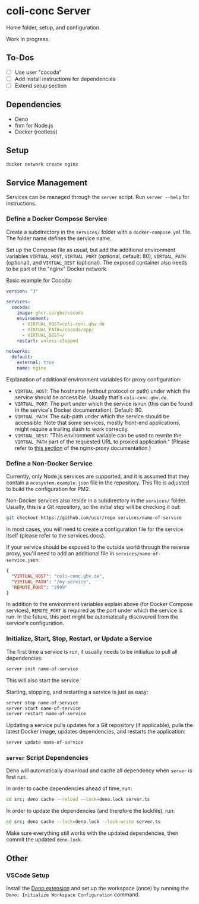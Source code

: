 # coli-conc Server
Home folder, setup, and configuration.

Work in progress.

## To-Dos
- [ ] Use user "cocoda"
- [ ] Add install instructions for dependencies
- [ ] Extend setup section

## Dependencies
- Deno
- fnm for Node.js
- Docker (rootless)

## Setup

```sh
docker network create nginx
```

## Service Management
Services can be managed through the `server` script. Run `server --help` for instructions.

### Define a Docker Compose Service
Create a subdirectory in the `services/` folder with a `docker-compose.yml` file. The folder name defines the service name.

Set up the Compose file as usual, but add the additional environment variables `VIRTUAL_HOST`, `VIRTUAL_PORT` (optional, default: 80), `VIRTUAL_PATH` (optional), and `VIRTUAL_DEST` (optional). The exposed container also needs to be part of the "nginx" Docker network.

Basic example for Cocoda:

```yml
version: "3"

services:
  cocoda:
    image: ghcr.io/gbv/cocoda
    environment:
      - VIRTUAL_HOST=coli-conc.gbv.de
      - VIRTUAL_PATH=/cocoda/app/
      - VIRTUAL_DEST=/
    restart: unless-stopped

networks:
  default:
    external: true
    name: nginx
```

Explanation of additional environment variables for proxy configuration:
- `VIRTUAL_HOST`: The hostname (without protocol or path) under which the service should be accessible. Usually that's `coli-conc.gbv.de`.
- `VIRTUAL_PORT`: The port under which the service is run (this can be found in the service's Docker documentation). Default: 80.
- `VIRTUAL_PATH`: The sub-path under which the service should be accessible. Note that some services, mostly front-end applications, might require a trailing slash to work correctly.
- `VIRTUAL_DEST`: "This environment variable can be used to rewrite the `VIRTUAL_PATH` part of the requested URL to proxied application." (Please refer to [this section](https://github.com/nginx-proxy/nginx-proxy#path-based-routing) of the nginx-proxy documentation.)

### Define a Non-Docker Service
Currently, only Node.js services are supported, and it is assumed that they contain a `ecosystem.example.json` file in the repository. This file is adjusted to build the configuration for PM2.

Non-Docker services also reside in a subdirectory in the `services/` folder. Usually, this is a Git repository, so the initial step will be checking it out:

```sh
git checkout https://github.com/user/repo services/name-of-service
```

In most cases, you will need to create a configuration file for the service itself (please refer to the services docs).

If your service should be exposed to the outside world through the reverse proxy, you'll need to add an additional file in `services/name-of-service.json`:

```json
{
  "VIRTUAL_HOST": "coli-conc.gbv.de",
  "VIRTUAL_PATH": "/my-service",
  "REMOTE_PORT": "2999"
}
```

In addition to the environment variables explain above (for Docker Compose services), `REMOTE_PORT` is required as the port under which the service is run. In the future, this port might be automatically discovered from the service's configuration.

### Initialize, Start, Stop, Restart, or Update a Service
The first time a service is run, it usually needs to be initialize to pull all dependencies:

```sh
server init name-of-service
```

This will also start the service.

Starting, stopping, and restarting a service is just as easy:

```sh
server stop name-of-service
server start name-of-service
server restart name-of-service
```

Updating a service pulls updates for a Git repository (if applicable), pulls the latest Docker image, updates dependencies, and restarts the application:

```sh
server update name-of-service
```

### `server` Script Dependencies
Deno will automatically download and cache all dependency when `server` is first run.

In order to cache dependencies ahead of time, run:

```sh
cd src; deno cache --reload --lock=deno.lock server.ts
```

In order to update the dependencies (and therefore the lockfile), run:

```sh
cd src; deno cache --lock=deno.lock --lock-write server.ts
```

Make sure everything still works with the updated dependencies, then commit the updated `deno.lock`.

## Other

### VSCode Setup
Install the [Deno extension](https://marketplace.visualstudio.com/items?itemName=denoland.vscode-deno) and set up the workspace (once) by running the `Deno: Initialize Workspace Configuration` command.
